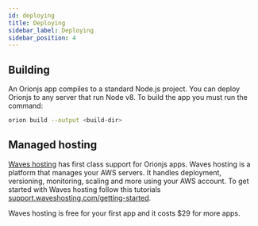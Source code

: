 ```yaml
---
id: deploying
title: Deploying
sidebar_label: Deploying
sidebar_position: 4
---
```


## Building

An Orionjs app compiles to a standard Node.js project.
You can deploy Orionjs to any server that run Node v8.
To build the app you must run the command:

```sh
orion build --output <build-dir>
```

## Managed hosting

[Waves hosting](https://waveshosting.com) has first class support for Orionjs apps. Waves hosting is a platform that manages your AWS servers. It handles deployment, versioning, monitoring, scaling and more using your AWS account. To get started with Waves hosting follow this tutorials [support.waveshosting.com/getting-started](https://support.waveshosting.com/getting-started).

Waves hosting is free for your first app and it costs $29 for more apps.
